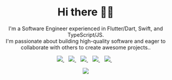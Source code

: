 <h1 align='center'>Hi there 👋🏾 </h1>

<p align='center'>I'm a Software Engineer experienced in Flutter/Dart, Swift, and TypeScript/JS.<br />I'm passionate about building high-quality software and eager to collaborate with others to create awesome projects..</p>


<p align='center'>
<a href="mailto:this.is.tijani@gmail.com">
  <img src="https://img.shields.io/badge/email me-%23D14836.svg?&style=for-the-badge&logo=gmail&logoColor=white" />
</a>&nbsp;&nbsp;
<a href="https://twitter.com/this_tayyy">
  <img src="https://img.shields.io/badge/twitter-%231DA1F2.svg?&style=for-the-badge&logo=twitter&logoColor=white" />
</a>&nbsp;&nbsp;
<a href="https://www.linkedin.com/in/iloveteajay/">
  <img src="https://img.shields.io/badge/linkedin-%230077B5.svg?&style=for-the-badge&logo=linkedin&logoColor=white" />
</a>&nbsp;&nbsp;
<a href="https://taycodes.hashnode.dev">
  <img src="https://img.shields.io/badge/Hashnode-2962FF?style=for-the-badge&logo=hashnode&logoColor=white" />
</a>&nbsp;&nbsp;
<a href="https://open.spotify.com/user/31ogqpmlusvhxt2gqykor3rqogim?si=6q7NXqW7SuyW0dVZpNw04Q">
  <img src="https://img.shields.io/badge/Spotify-1ED760?style=for-the-badge&logo=spotify&logoColor=white" />
</a>&nbsp;&nbsp;
  
</p>
<p align='center'>
 <img src="https://gpvc.arturio.dev/iloveteajay" />
</p>
<!--  ![GitHub Streaks](http://github-readme-streak-stats.herokuapp.com?user=dev-tayy&theme=dracula&hide_border=true) 
 -->


<!-- ![Tijani's GitHub stats](https://github-readme-stats.vercel.app/api?username=dev-tayy&theme=city_lights&show_icons=true)![Top Langs](https://github-readme-stats.vercel.app/api/top-langs/?username=dev-tayy&theme=city_lights&hide=html,shell,pug) -->

<p align='center'>
 
  </p>

<!-- ![](https://github-profile-summary-cards.vercel.app/api/cards/profile-details?username=dev-tayy&theme=github_dark)
![](https://github-profile-summary-cards.vercel.app/api/cards/repos-per-language?username=dev-tayy&theme=github_dark)
![](https://github-profile-summary-cards.vercel.app/api/cards/most-commit-language?username=dev-tayy&theme=github_dark)
[![Adeiza's stats](https://github-readme-stats.vercel.app/api?username=dev-tayy&show_icons=true&theme=github_dark)](https://github.com/dev-tayy)
  
 
![GitHub Activity Graph](https://activity-graph.herokuapp.com/graph?username=dev-tayy&theme=dracula) 
 
<h2>My Github Profile Trophy🏆</h2>
<img width=1000 src="https://github-profile-trophy.vercel.app/?username=dev-tayy&column=7&theme=gruvbox&no-frame=true%22"/> -->

<!--
**iloveteajay/iloveteajay** is a ✨ _special_ ✨ repository because its `README.md` (this file) appears on your GitHub profile.

Here are some ideas to get you started:

- 🔭 I’m currently working on ...
- 🌱 I’m currently learning ...
- 👯 I’m looking to collaborate on ...
- 🤔 I’m looking for help with ...
- 💬 Ask me about ...
- 📫 How to reach me: ...
- 😄 Pronouns: ...
- ⚡ Fun fact: ...
-->
